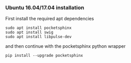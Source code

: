 ### Ubuntu 16.04/17.04 installation

First install the required apt dependencies
```
sudo apt install pocketsphinx
sudo apt install swig
sudo apt install libpulse-dev
```
and then continue with the pocketsphinx python wrapper
```
pip install --upgrade pocketsphinx
```
